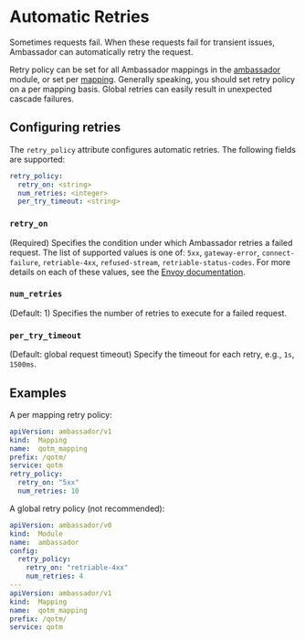 # Automatic Retries

Sometimes requests fail. When these requests fail for transient issues, Ambassador can automatically retry the request.

Retry policy can be set for all Ambassador mappings in the [ambassador](/reference/core/ambassador) module, or set per [mapping](https://www.getambassador.io/reference/mappings#configuring-mappings). Generally speaking, you should set retry policy on a per mapping basis. Global retries can easily result in unexpected cascade failures.

## Configuring retries

The `retry_policy` attribute configures automatic retries. The following fields are supported:
```yaml
retry_policy:
  retry_on: <string>
  num_retries: <integer>
  per_try_timeout: <string>
```

### `retry_on`
(Required) Specifies the condition under which Ambassador retries a failed request. The list of supported values is one of: `5xx`, `gateway-error`, `connect-failure`, `retriable-4xx`, `refused-stream`, `retriable-status-codes`. For more details on each of these values, see the [Envoy documentation](https://www.envoyproxy.io/docs/envoy/v1.9.0/configuration/http_filters/router_filter#x-envoy-retry-on).

### `num_retries`
(Default: 1) Specifies the number of retries to execute for a failed request.

### `per_try_timeout`
(Default: global request timeout) Specify the timeout for each retry, e.g., `1s`, `1500ms`.

## Examples

A per mapping retry policy:

```yaml
apiVersion: ambassador/v1
kind:  Mapping
name:  qotm_mapping
prefix: /qotm/
service: qotm
retry_policy:
  retry_on: "5xx"
  num_retries: 10
```

A global retry policy (not recommended):

```yaml
apiVersion: ambassador/v0
kind:  Module
name:  ambassador
config:
  retry_policy:
    retry_on: "retriable-4xx"
    num_retries: 4
---
apiVersion: ambassador/v1
kind:  Mapping
name:  qotm_mapping
prefix: /qotm/
service: qotm
```